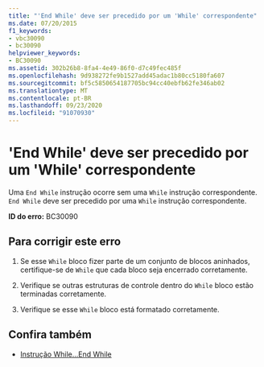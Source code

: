 ```yaml
---
title: "'End While' deve ser precedido por um 'While' correspondente"
ms.date: 07/20/2015
f1_keywords:
- vbc30090
- bc30090
helpviewer_keywords:
- BC30090
ms.assetid: 302b26b8-8fa4-4e49-86f0-d7c49fec485f
ms.openlocfilehash: 9d938272fe9b1527add45adac1b80cc5180fa607
ms.sourcegitcommit: bf5c5850654187705bc94cc40ebfb62fe346ab02
ms.translationtype: MT
ms.contentlocale: pt-BR
ms.lasthandoff: 09/23/2020
ms.locfileid: "91070930"
---
```

# <a name="end-while-must-be-preceded-by-a-matching-while"></a>'End While' deve ser precedido por um 'While' correspondente

Uma `End While` instrução ocorre sem uma `While` instrução correspondente. `End While` deve ser precedido por uma `While` instrução correspondente.  
  
 **ID do erro:** BC30090  
  
## <a name="to-correct-this-error"></a>Para corrigir este erro  
  
1. Se esse `While` bloco fizer parte de um conjunto de blocos aninhados, certifique-se de `While` que cada bloco seja encerrado corretamente.  
  
2. Verifique se outras estruturas de controle dentro do `While` bloco estão terminadas corretamente.  
  
3. Verifique se esse `While` bloco está formatado corretamente.  
  
## <a name="see-also"></a>Confira também

- [Instrução While...End While](../language-reference/statements/while-end-while-statement.md)
